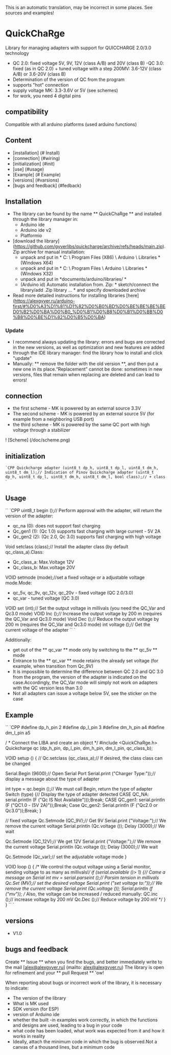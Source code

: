 This is an automatic translation, may be incorrect in some places. See sources and examples!

# QuickChaRge
Library for managing adapters with support for QUICCHARGE 2.0/3.0 technology
- QC 2.0: fixed voltage 5V, 9V, 12V (class A/B) and 20V (class B)
-QC 3.0: fixed (as in QC 2.0) + tuned voltage with a step 200MV: 3.6-12V (class A/B) or 3.6-20V (class B)
- Determination of the version of QC from the program
- supports "hot" connection
- supply voltage MK: 3.3-3.6V or 5V (see schemes)
- for work, you need 4 digital pins

## compatibility
Compatible with all arduino platforms (used arduino functions)

## Content
- [installation] (# Install)
- [connection] (#wiring)
- [initialization] (#init)
- [use] (#usage)
- [Example] (# Example)
- [versions] (#varsions)
- [bugs and feedback] (#fedback)

<a id="install"> </a>
## Installation
- The library can be found by the name ** QuickChaRge ** and installed through the library manager in:
    - Arduino ide
    - Arduino ide v2
    - Platformio
- [download the library] (https://github.com/gyverlibs/quickcharge/archive/refs/heads/main.zip). Zip archive for manual installation:
    - unpack and put in * C: \ Program Files (X86) \ Arduino \ Libraries * (Windows X64)
    - unpack and put in * C: \ Program Files \ Arduino \ Libraries * (Windows X32)
    - unpack and put in *documents/arduino/libraries/ *
    - (Arduino id) Automatic installation from. Zip: * sketch/connect the library/add .Zip library ... * and specify downloaded archive
- Read more detailed instructions for installing libraries [here] (https://alexgyver.ru/arduino-first/#%D0%A3%D1%81%D1%82%D0%B0%BD%D0%BE%BE%BE%BED0%B2%D0%BA%D0%B0_%D0%B1%D0%B8%D0%B1%D0%BB%D0%B8%D0%BE%D1%82%D0%B5%D0%BA)
### Update
- I recommend always updating the library: errors and bugs are corrected in the new versions, as well as optimization and new features are added
- through the IDE library manager: find the library how to install and click "update"
- Manually: ** remove the folder with the old version **, and then put a new one in its place.“Replacement” cannot be done: sometimes in new versions, files that remain when replacing are deleted and can lead to errors!


<a id="wiring"> </a>
## connection
- the first scheme - MK is powered by an external source 3.3V
- The second scheme - MK is powered by an external source 5V (for example from a neighboring USB port)
- the third scheme - MK is powered by the same QC port with high voltage through a stabilizer

! [Scheme] (/doc/scheme.png)

<a id="init"> </a>
## initialization
`` `CPP
Quickcharge adapter (uint8_t dp_h, uint8_t dp_l, uint8_t dm_h, uint8_t dm_l);// Indication of Pinov
Quickcharge adapter (uint8_t dp_h, uint8_t dp_l, uint8_t dm_h, uint8_t dm_l, bool class);// + class
`` `

<a id="usage"> </a>
## Usage
`` `CPP
uint8_t begin ();// Perform approval with the adapter, will return the version of the adapter:
  - qc_na (0): does not support fast charging
  - Qc_gen1 (1): (Qc 1.0) supports fast charging with large current - 5V 2A
  - Qc_gen2 (2): (Qc 2.0, Qc 3.0) supports fast charging with high voltage
  
Void setclass (class);// Install the adapter class (by default qc_class_a).Class:
  - Qc_class_a: Max.Voltage 12V
  - Qc_class_b: Max.voltage 20V
  
VOID setmode (mode);//set a fixed voltage or a adjustable voltage mode.Mode:
  - qc_5v, qc_9v, qc_12v, qc_20v - fixed voltage (QC 2.0/3.0)
  - qc_var - tuned voltage (QC 3.0)
  
VOID set (int);// Set the output voltage in millivals (you need the QC_Var and Qc3.0 mode)
VOID Inc ();// Increase the output voltage by 200 m (requires the QC_Var and Qc3.0 mode)
Void Dec ();// Reduce the output voltage by 200 m (requires the QC_Var and Qc3.0 mode)
int voltage ();// Get the current voltage of the adapter
`` `

Additionally:
- get out of the ** qc_var ** mode only by switching to the ** qc_5v ** mode
- Entrance to the ** qc_var ** mode retains the already set voltage (for example, when transition from Qc_9V)
- It is impossible to determine the difference between QC 2.0 and QC 3.0 from the program, the version of the adapter is indicated on the case.Accordingly, the QC_Var mode will simply not work on adapters with the QC version less than 3.0
- Not all adapters can issue a voltage below 5V, see the sticker on the case

<a id="EXAMPLE"> </a>
## Example
`` `CPP
#define dp_h_pin 2
#define dp_l_pin 3
#define dm_h_pin a4
#define dm_l_pin a5

/ * Connect the LIBA and create an object */
#include <QuickChaRge.h>
Quickcharge qc (dp_h_pin, dp_l_pin, dm_h_pin, dm_l_pin, qc_class_b);

VOID setup () {
  // Qc.setclass (qc_class_a);// If desired, the class class can be changed
  
  Serial.Begin (9600);// Open Serial Port
  Serial.print ("Charger Type:"));// display a message about the type of adapter

  int type = qc.begin ();// We must call Begin, return the type of adapter
  Switch (type) {// Display the type of adapter detected
    CASE QC_NA: serial.println (F ("Qc IS Not Available")));Break;
    CASE QC_gen1: serial.println (F ("QC1.0 - (5V 2A)"));Break;
    Case Qc_gen2: Serial.println (F ("Qc2.0 or Qc3.0"));Break;
  }
  
  // fixed voltage
  Qc.Setmode (QC_9V);// Get 9V
  Serial.print ("Voltage:");// We remove the current voltage
  Serial.println (Qc.voltage ());
  Delay (3000);// We wait

  Qc.Setmode (QC_12V);// We get 12V
  Serial.print ("Voltage:");// We remove the current voltage
  Serial.println (Qc.voltage ());
  Delay (3000);// We wait
  
  Qc.Setmode (Qc_var);// set the adjustable voltage mode
}

VOID loop () {
  /* We control the output voltage using a Serial monitor, sending voltage to as many as millivals!*/
  if (serial.available ()> 1) {// Came a message on Serial
    int mv = serial.parseint ();// Parsim tension in millivals
    Qc.Set (MV);// set the desired voltage
    Serial.print ("set voltage to:"));// We remove the current voltage
    Serial.print (Qc.voltage ());
    Serial.println (f ("mv"));
    /*
      Also, the voltage can be increased / reduced manually:
      QC.inc ();// increase voltage by 200 mV
      Qc.Dec ();// Reduce voltage by 200 mV
    */
  }
}
`` `

<a id="versions"> </a>
## versions
- V1.0

<a id="feedback"> </a>
## bugs and feedback
Create ** Issue ** when you find the bugs, and better immediately write to the mail [alex@alexgyver.ru] (mailto: alex@alexgyver.ru)
The library is open for refinement and your ** pull Request ** 'ow!


When reporting about bugs or incorrect work of the library, it is necessary to indicate:
- The version of the library
- What is MK used
- SDK version (for ESP)
- version of Arduino ide
- whether the built -in examples work correctly, in which the functions and designs are used, leading to a bug in your code
- what code has been loaded, what work was expected from it and how it works in reality
- Ideally, attach the minimum code in which the bug is observed.Not a canvas of a thousand lines, but a minimum code